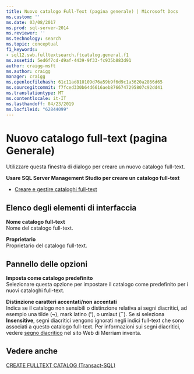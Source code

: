 ```yaml
---
title: Nuovo catalogo Full-Text (pagina generale) | Microsoft Docs
ms.custom: ''
ms.date: 03/08/2017
ms.prod: sql-server-2014
ms.reviewer: ''
ms.technology: search
ms.topic: conceptual
f1_keywords:
- sql12.swb.fulltextsearch.ftcatalog.general.f1
ms.assetid: 5ed6f7cd-d9af-4439-9f33-fc935b883d91
author: craigg-msft
ms.author: craigg
manager: craigg
ms.openlocfilehash: 61c11ad810109d76a59b9f6d9c1a3620a2866d65
ms.sourcegitcommit: f7fced330b64d6616aeb8766747295807c92dd41
ms.translationtype: MT
ms.contentlocale: it-IT
ms.lasthandoff: 04/23/2019
ms.locfileid: "62844099"
---
```

# <a name="new-full-text-catalog-general-page"></a>Nuovo catalogo full-text (pagina Generale)
  Utilizzare questa finestra di dialogo per creare un nuovo catalogo full-text.  
  
 **Usare SQL Server Management Studio per creare un catalogo full-text**  
  
-   [Creare e gestire cataloghi full-text](../relational-databases/search/create-and-manage-full-text-catalogs.md)  
  
## <a name="uielement-list"></a>Elenco degli elementi di interfaccia  
 **Nome catalogo full-text**  
 Nome del catalogo full-text.  
  
 **Proprietario**  
 Proprietario del catalogo full-text.  
  
## <a name="options-panel"></a>Pannello delle opzioni  
 **Imposta come catalogo predefinito**  
 Selezionare questa opzione per impostare il catalogo come predefinito per i nuovi cataloghi full-text.  
  
 **Distinzione caratteri accentati/non accentati**  
 Indica se il catalogo non sensibili o distinzione relativa ai segni diacritici, ad esempio una tilde (**~**), mark latino (**'**), o umlaut (**¨**). Se si seleziona **Insensitive**, segni diacritici vengono ignorati negli indici full-text che sono associati a questo catalogo full-text. Per informazioni sui segni diacritici, vedere [segno diacritico](https://www.merriam-webster.com/dictionary/diacritic) nel sito Web di Merriam inventa.  
  
## <a name="see-also"></a>Vedere anche  
 [CREATE FULLTEXT CATALOG &#40;Transact-SQL&#41;](/sql/t-sql/statements/create-fulltext-catalog-transact-sql)  
  
  
